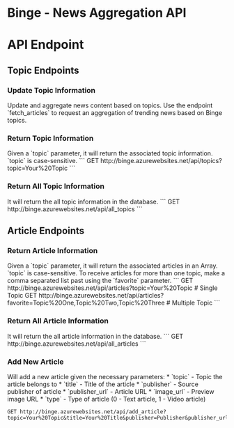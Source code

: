 # Binge - News Aggregation API

<h1>API Endpoint</h1>
<h2>Topic Endpoints</h2>
<h3>Update Topic Information</h3>
Update and aggregate news content based on topics. Use the endpoint `fetch_articles` to request an aggregation of trending news based on Binge topics.

<h3>Return Topic Information</h3>
Given a `topic` parameter, it will return the associated topic information. `topic` is case-sensitive.
```
GET http://binge.azurewebsites.net/api/topics?topic=Your%20Topic
```
<h3>Return All Topic Information</h3>
It will return the all topic information in the database.
```
GET http://binge.azurewebsites.net/api/all_topics
```
<h2>Article Endpoints</h2>
<h3>Return Article Information</h3>
Given a `topic` parameter, it will return the associated articles in an Array. `topic` is case-sensitive. To receive articles for more than one topic, make a comma separated list past using the `favorite` parameter. 
```
GET http://binge.azurewebsites.net/api/articles?topic=Your%20Topic # Single Topic
GET http://binge.azurewebsites.net/api/articles?favorite=Topic%20One,Topic%20Two,Topic%20Three # Multiple Topic
```
<h3>Return All Article Information</h3>
It will return the all article information in the database.
```
GET http://binge.azurewebsites.net/api/all_articles
```
<h3>Add New Article</h3>
Will add a new article given the necessary parameters:
* `topic` - Topic the article belongs to
* `title` - Title of the article
* `publisher` - Source publisher of article
* `publisher_url` - Article URL
* `image_url` - Preview image URL
* `type` - Type of article (0 - Text article, 1 - Video article)

```
GET http://binge.azurewebsites.net/api/add_article?topic=Your%20Topic&title=Your%20Title&publisher=Publisher&publisher_url=Publisher%20Url&image_url=Image%20Url&type=0
```
